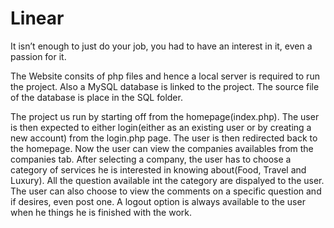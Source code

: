 # Linear
It isn’t enough to just do your job, you had to have an interest in it, even a passion for it.

The Website consits of php files and hence a local server is required to run the project.
Also a MySQL database is linked to the project. The source file of the database is place in the SQL folder.

The project us run by starting off from the homepage(index.php).
The user is then expected to either login(either as an existing user or by creating a new account) from the login.php page.
The user is then redirected back to the homepage. Now the user can view the companies availables from the companies tab.
After selecting a company, the user has to choose a category of services he is interested in knowing about(Food, Travel and Luxury).
All the question available int the category are dispalyed to the user. The user can also choose to view the comments on a specific
question and if desires, even post one.
A logout option is always available to the user when he things he is finished with the work.
